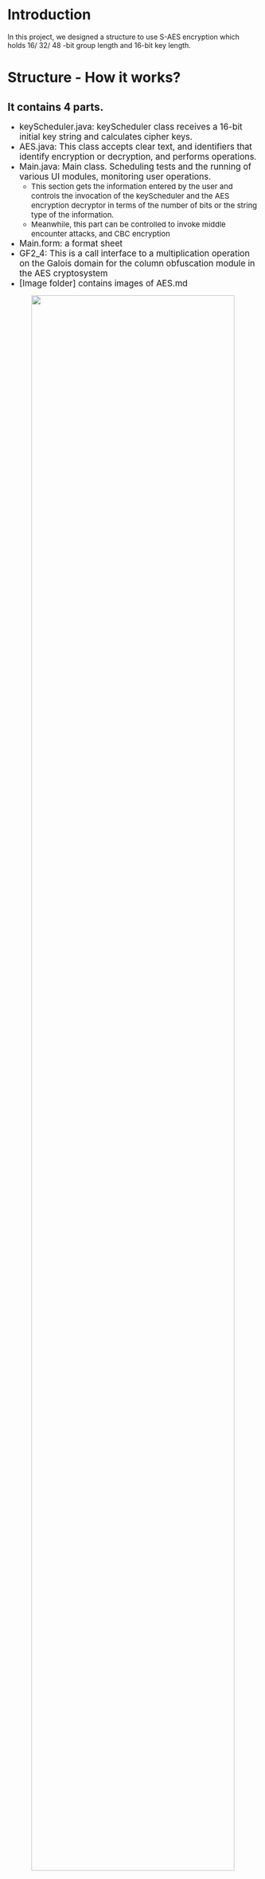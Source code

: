 # Introduction
In this project, we designed a structure to use S-AES encryption which holds 16/ 32/ 48 -bit group length and 16-bit key length.


# Structure - How it works?
## It contains 4 parts.

- <span style="font-size: 17px;">keyScheduler.java: keyScheduler class receives a 16-bit initial key string and calculates cipher keys.</span>
- <span style="font-size: 17px;">AES.java: This class accepts clear text, and identifiers that identify encryption or decryption, and performs operations.</span>
- <span style="font-size: 17px;">Main.java: Main class. Scheduling tests and the running of various UI modules, monitoring user operations. </span>
  - <span style="font-size: 15px;">This section gets the information entered by the user and controls the invocation of the keyScheduler and the AES encryption decryptor in terms of the number of bits or the string type of the information. </span> 
  - <span style="font-size: 15px;">Meanwhile, this part can be controlled to invoke middle encounter attacks, and CBC encryption</span>
- <span style="font-size: 17px;">Main.form: a format sheet</span>
- <span style="font-size: 17px;">GF2_4: This is a call interface to a multiplication operation on the Galois domain for the column obfuscation module in the AES cryptosystem</span>
- <span style="font-size: 17px;">[Image folder] contains images of AES.md</span>

<div style="text-align:center">
  <img src="image/test.gif" width=90%">
</div>


# Examination


## **Level 1: Basic test**

<span style="font-size: 20px;line-height: 1.8;">
Encrypt：input 16bit plaintext and 16bit key, output is 16bit ciphertext.
Decrypt：input 16bit ciphertext and 16bit key, output is 16bit plaintext.
</span>

<div style="text-align:center">
    <img src="image/chanllenge1.png" width=95%">
</div>



## **Level 2: Cross-testing**

<span style="font-size: 20px;line-height: 1.8;">Cross-testing with other groups - when inputs are the same outputs are the same and the test is successful.</span>



## Level 3: Extended functionality
<br><span style="font-size: 20px;line-height: 1.8;">Considering the extension to utility, the data input of the encryption algorithm can be an ASII-encoded string (grouped in 1 Byte), and correspondingly the output can be an ACII string. Since the ASCII code range is 0~253, and the encryption may be negative, there is a certain possibility of outputting garbled code.</span>
<br><span style="font-size: 20px;line-height: 1.8;">Encryption: input n-byte plaintext and 16bit key, output is n-byte ciphertext.</span>
<br><span style="font-size: 20px;line-height: 1.8;">Decryption: input n-byte ciphertext and 16-byte key, output is n-byte plaintext.</span>

<div style="text-align:center">
    <img src="image/chanllenge3.png" width=85%">
</div>



## Level 4: Multiple Encryption
### 3.4.1 Double encryption: 
<span style="font-size: 20px;line-height: 1.8;">the packet length remains 16 bits but the key length is 32 bits.</span>
<br>
<div style="text-align:center">
    <img src="image/chanllenge4-1.png" width=85%">
</div>

### 3.4.2 Mid-encounter attack

<div style="text-align:center">
    <img src="image/chanllenge4-2.2.png" width=55%">
</div>

<div style="text-align:center">
    <img src="image/chanllenge4-2.1.png" width=55%">
</div>

### 3.4.3 Triple Encryption: pattern of 48 bits (K1+K2+K3)
<br>
<div style="text-align:center">
    <img src="image/chanllenge4-3.png" width=85%">
</div>
<br>

## Level 5: Mode of operation
- <span style="font-size: 20px;line-height: 1.8;">Encrypts longer plaintext messages based on the S-AES algorithm using Ciphered Chaining of Packets (CBC) mode.</span>
- <span style="font-size: 20px;line-height: 1.8;">When the main function is called, the Random function generates a random vector IV, which does not change until the end of the program run.</span>
- <span style="font-size: 20px;line-height: 1.8;">It can be called through the MainCBC interface.</span>
<br><br>
<span style="font-size: 20px;line-height: 1.8;">Encryption:<br>1.Generate IV vector when the Main function is started<br>2.Set the plaintext length to 3*16-bit = 48-bit<br>3.Enter the 16-bit key and 48-bit plaintext.<br>4.Get the result of CBC encryption based on S-AES.</span>
<br>
<div style="text-align:center">
    <img src="image/chanllenge5.png" width=55%">
</div>
<br><br>
<span style="font-size: 50px;line-height: 1.8;">Decryption: <br>
Same steps as encryption. <br>Input the ciphertext obtained after encryption of the previous text, and the decryption result is the same as the original plaintext.<br></span>
<br>
<div style="text-align:center">
    <img src="image/chanllenge5-2.png" width=55%">
</div>



## Users' Manual
1. ENCRYPT

    1. enter the 16-bit length of the original text to be encrypted in "please input ciphertext". 1. enter the 10-bit key in "please input 10-bit Key";

    1. enter the 16/32/48-bit key in "please input 16/32/48 bit Key". 1. click "confirm" and then enter the key in "Confirm";

    1. After clicking "confirm", the generated cipher text appears in "CipherText".

2. DECRYPT

    1. Enter the 26-bit ciphertext in the "please input ciphertext" field. 2;

    1. enter a 16/32/48-bit key in "please input 16/32/48 bit Key". 1. click "Confirm";

    1. Click "confirm" and the generated original text appears in "PlainText".


<div style="text-align:center">
    <img src="image/chanllenge1.png" width=80%">
</div>



### author: Yiming Yan, Xiangyu Ran. CQU.